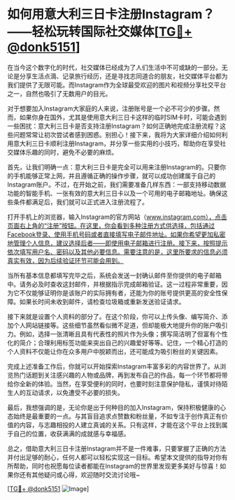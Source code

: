 # 如何用意大利三日卡注册Instagram？——轻松玩转国际社交媒体[[TG💪+ @donk5151](https://t.me/s/donk5151)]

在当今这个数字化的时代，社交媒体已经成为了人们生活中不可或缺的一部分。无论是分享生活点滴、记录旅行经历，还是寻找志同道合的朋友，社交媒体平台都为我们提供了无限可能。而Instagram作为全球最受欢迎的图片和视频分享社交平台之一，自然也吸引了无数用户的目光。

对于想要加入Instagram大家庭的人来说，注册账号是一个必不可少的步骤。然而，如果你身在国外，尤其是使用意大利三日卡这样的临时SIM卡时，可能会遇到一些困扰：意大利三日卡是否支持注册Instagram？如何正确地完成注册流程？这些问题常常让初次尝试者感到困惑。别担心！接下来，我将为大家详细介绍如何利用意大利三日卡顺利注册Instagram，并分享一些实用的小技巧，帮助你在享受社交媒体乐趣的同时，避免不必要的麻烦。

首先，让我们明确一点：意大利三日卡是完全可以用来注册Instagram的。只要你的手机能够正常上网，并且遵循正确的操作步骤，就可以成功创建属于自己的Instagram账户。不过，在开始之前，我们需要准备几样东西：一部支持移动数据功能的智能手机、一张有效的意大利三日卡以及一个可用的电子邮箱地址。确保这些条件都满足后，我们就可以正式进入注册流程了。

打开手机上的浏览器，输入Instagram的官方网站（www.instagram.com），点击页面右上角的“注册”按钮。在这里，你会看到多种注册方式供选择，包括通过Facebook登录、使用手机号码或者直接填写电子邮件地址。如果你希望更加私密地管理个人信息，建议选择后者——即使用电子邮箱进行注册。接下来，按照提示依次填写用户名、密码以及其他必要信息。需要注意的是，这里所要求的信息必须真实有效，因为后续验证环节可能会用到。

当所有基本信息都填写完毕之后，系统会发送一封确认邮件至你提供的电子邮箱中。请务必及时查收这封邮件，并根据指示完成邮箱验证。这一过程非常重要，因为它不仅能够证明你是该账户的实际拥有者，还能为你的账号提供更高的安全性保障。如果长时间未收到邮件，请检查垃圾箱或重新发送验证请求。

接下来就是设置个人资料的部分了。在这个阶段，你可以上传头像、编写简介、添加个人网站链接等。这些细节虽然看似微不足道，但却能极大地提升你的账户吸引力。例如，选择一张清晰且具有代表性的照片作为头像；撰写简洁明了但富有个性化的简介；合理利用标签功能来突出自己的兴趣爱好等等。记住，一个精心打造的个人资料不仅能让你在众多用户中脱颖而出，还可能成为吸引粉丝的关键因素。

完成上述准备工作后，你就可以开始探索Instagram丰富多彩的内容世界了。从浏览热门话题到关注感兴趣的人物或品牌，再到发布自己的作品，每一个环节都将带给你全新的体验。当然，在享受便利的同时，也要时刻注意保护隐私，谨慎对待陌生人的互动请求，以免遭受不必要的损失。

最后，我想强调的是，无论你是出于何种目的加入Instagram，保持积极健康的心态始终是最重要的一点。与其盲目追求点赞数和粉丝量，不如专注于创作真正有价值的内容，与志趣相投的人建立真诚的关系。只有这样，才能在这个平台上找到属于自己的位置，收获满满的成就感与幸福感。

总之，借助意大利三日卡注册Instagram并不是一件难事，只要掌握了正确的方法并付出足够的耐心，任何人都可以轻松实现这一目标。希望本文提供的指导对你有所帮助，同时也祝愿每位读者都能在Instagram的世界里发现更多美好与惊喜！如果你还有其他疑问或心得，欢迎随时交流讨论哦~

[[TG💪+ @donk5151](https://t.me/s/donk5151) ![Image](https://i.postimg.cc/rwNCRYN7/Snipaste-2025-04-30-17-27-05.png)]